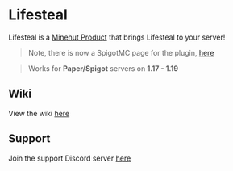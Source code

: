 # Lifesteal

Lifesteal is a [Minehut Product](https://x.echology.page/lifesteal) that brings Lifesteal to your server!

> Note, there is now a SpigotMC page for the plugin, [here](https://www.spigotmc.org/resources/lifesteal.105373/)

> Works for **Paper/Spigot** servers on **1.17 - 1.19**

## Wiki

View the wiki [here](https://github.com/Echological/Lifesteal/wiki)

## Support

Join the support Discord server [here](https://www.echology.page/socials/discord)
